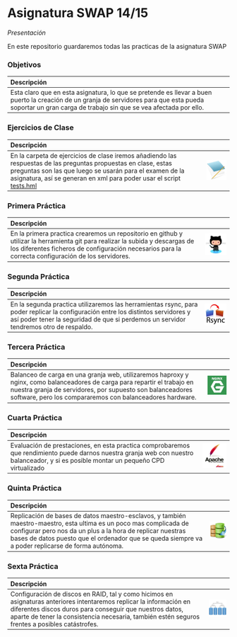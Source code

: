 Asignatura SWAP 14/15
=====================
*Presentación*

En este repositorio guardaremos todas las practicas de la asignatura SWAP

### Objetivos
|Descripción|
|:---|
|Esta claro que en esta asignatura, lo que se pretende es llevar a buen puerto la creación de un granja de servidores para que esta pueda soportar un gran carga de trabajo sin que se vea afectada por ello.|

### Ejercicios de Clase
|Descripción||
|:---|---:|
|En la carpeta de ejercicios de clase iremos añadiendo las respuestas de las preguntas propuestas en clase, estas preguntas son las que luego se usarán para el examen de la asignatura, así se generan en xml para poder usar el script [tests.hml](https://github.com/elsudano/Facultad/raw/FACULTAD/03Tercero/Servidores_Web_Altas_Prestaciones_SWAP/tests.html)|![Imagen de Prueba](resources/ejercicios.jpg)|

### Primera Práctica
|Descripción||
|:---|---:|
|En la primera practica crearemos un repositorio en github y utilizar la herramienta git para realizar la subida y descargas de los diferentes ficheros de configuración necesarios para la correcta configuración de los servidores.|![Logotipo GitHub](Practica1/github.jpg "Logotipo GitHub")|

### Segunda Práctica
|Descripción||
|:---|---:|
| En la segunda practica utilizaremos las herramientas rsync, para poder replicar la configuración entre los distintos servidores y así poder tener la seguridad de que si perdemos un servidor tendremos otro de respaldo.|![Logotipo de RSync](Practica2/rsync.jpg "Logotipo de RSync")|

### Tercera Práctica
|Descripción||
|:---|---:|
|Balanceo de carga en una granja web, utilizaremos haproxy y nginx, como balanceadores de carga para repartir el trabajo en nuestra granja de servidores, por supuesto son balanceadores software, pero los compararemos con balanceadores hardware.|![Logotipo Nginx](Practica3/nginx.jpg "Logotipo Nginx")|

### Cuarta Práctica
|Descripción||
|:---|---:|
|Evaluación de prestaciones, en esta practica comprobaremos que rendimiento puede darnos nuestra granja web con nuestro balanceador, y si es posible montar un pequeño CPD virtualizado |![Logotipo Apache Benchmark](Practica4/apache.jpg "Logotipo Apache Benchmark")|

### Quinta Práctica
|Descripción||
|:---|---:|
|Replicación de bases de datos maestro-esclavos, y también maestro-maestro, esta ultima es un poco mas complicada de configurar pero nos da un plus a la hora de replicar nuestras bases de datos puesto que el ordenador que se queda siempre va a poder replicarse de forma autónoma.|![Réplica Base de Datos](Practica5/basedatos.jpg "Réplica Base de Datos")|

### Sexta Práctica
|Descripción||
|:---|---:|
|Configuración de discos en RAID, tal y como hicimos en asignaturas anteriores intentaremos replicar la información en diferentes discos duros para conseguir que nuestros datos, aparte de tener la consistencia necesaria, también estén seguros frentes a posibles catástrofes.|![Logotipo RAID](Practica6/RAID01.jpg "Logotipo RAID")|

